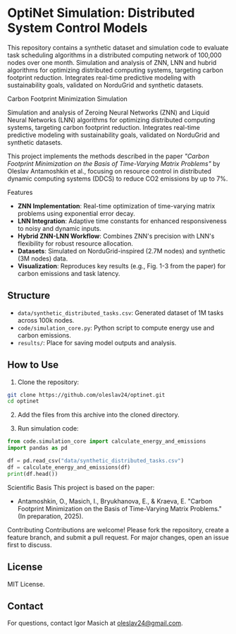 # OptiNet Simulation: Distributed System Control Models

This repository contains a synthetic dataset and simulation code to evaluate task scheduling algorithms in a distributed computing network of 100,000 nodes over one month.
Simulation and analysis of ZNN, LNN and hubrid algorithms for optimizing distributed computing systems, targeting carbon footprint reduction. Integrates real-time predictive modeling with sustainability goals, validated on NorduGrid and synthetic datasets.

Carbon Footprint Minimization Simulation

Simulation and analysis of Zeroing Neural Networks (ZNN) and Liquid Neural Networks (LNN) algorithms for optimizing distributed computing systems, targeting carbon footprint reduction. Integrates real-time predictive modeling with sustainability goals, validated on NorduGrid and synthetic datasets.

This project implements the methods described in the paper *"Carbon Footprint Minimization on the Basis of Time-Varying Matrix Problems"* by Oleslav Antamoshkin et al., focusing on resource control in distributed dynamic computing systems (DDCS) to reduce CO2 emissions by up to 7%.

Features
- **ZNN Implementation**: Real-time optimization of time-varying matrix problems using exponential error decay.
- **LNN Integration**: Adaptive time constants for enhanced responsiveness to noisy and dynamic inputs.
- **Hybrid ZNN-LNN Workflow**: Combines ZNN's precision with LNN's flexibility for robust resource allocation.
- **Datasets**: Simulated on NorduGrid-inspired (2.7M nodes) and synthetic (3M nodes) data.
- **Visualization**: Reproduces key results (e.g., Fig. 1-3 from the paper) for carbon emissions and task latency.


## Structure

- `data/synthetic_distributed_tasks.csv`: Generated dataset of 1M tasks across 100k nodes.
- `code/simulation_core.py`: Python script to compute energy use and carbon emissions.
- `results/`: Place for saving model outputs and analysis.

## How to Use

1. Clone the repository:
```bash
git clone https://github.com/oleslav24/optinet.git
cd optinet
```

2. Add the files from this archive into the cloned directory.

3. Run simulation code:
```python
from code.simulation_core import calculate_energy_and_emissions
import pandas as pd

df = pd.read_csv("data/synthetic_distributed_tasks.csv")
df = calculate_energy_and_emissions(df)
print(df.head())
```

Scientific Basis
This project is based on the paper:
- Antamoshkin, O., Masich, I., Bryukhanova, E., & Kraeva, E. "Carbon Footprint Minimization on the Basis of Time-Varying Matrix Problems." (In preparation, 2025).

Contributing
Contributions are welcome! Please fork the repository, create a feature branch, and submit a pull request. For major changes, open an issue first to discuss.




## License

MIT License.

## Contact

For questions, contact Igor Masich at [oleslav24@gmail.com](mailto:oleslav24@gmail.com).
